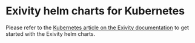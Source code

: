 # Exivity helm charts for Kubernetes

Please refer to the
[Kubernetes article on the Exivity documentation](https://docs.exivity.com/Getting%20Started/Installation/Kubernetes)
to get started with the Exivity helm charts.
